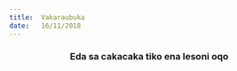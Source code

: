 ```yaml
---
title:  Vakaraubuka
date:   16/11/2018
---
```


### <center>Eda sa cakacaka tiko ena lesoni oqo</center>
